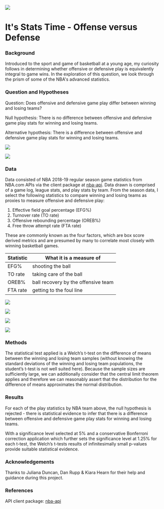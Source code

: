 ![](images/1718champions.jpg)

# It's Stats Time - Offense versus Defense

### Background

Introduced to the sport and game of basketball at a young age, my curiosity follows in determining whether offensive or defensive play is equivalently integral to game wins. In the exploration of this question, we look through the prism of some of the NBA's advanced statistics.  

### Question and Hypotheses

Question: Does offensive and defensive game play differ between winning and losing teams?

Null hypothesis: There is no difference between offensive and defensive game play stats for winning and losing teams.

Alternative hypothesis: There is a difference between offensive and defensive game play stats for winning and losing teams.

![](images/WinsbyTeam.png)

![](images/LossesbyTeam.png)

### Data

Data consisted of NBA 2018-19 regular season game statistics from NBA.com APIs via the client package at [nba-api](https://pypi.org/project/nba-api/). Data drawn is comprised of a game log, league stats, and play stats by team. From the season data, I select the following statistics to compare winning and losing teams as proxies to measure offensive and defensive play:

1. Effective field goal percentage (EFG%)
1. Turnover rate (TO rate)
1. Offensive rebounding percentage (OREB%)
1. Free throw attempt rate (FTA rate)

These are commonly known as the four factors, which are box score derived metrics and are presumed by many to correlate most closely with winning basketball games.

Statistic | What it is a measure of | 
--- | --- | 
EFG% | shooting the ball |
TO rate | taking care of the ball |
OREB% | ball recovery by the offensive team |
FTA rate | getting to the foul line

![](images/EFG.png)

![](images/TO.png)

![](images/OREB.png)

![](images/FTAR.png)

### Methods

The statistical test applied is a Welch’s t-test on the difference of means between the winning and losing team samples (without knowing the standard deviations of the winning and losing team populations, the student’s t-test is not well suited here). Because the sample sizes are sufficiently large, we can additionally consider that the central limit theorem applies and therefore we can reasonably assert that the distribution for the difference of means approximates the normal distribution.

### Results

For each of the play statistics by NBA team above, the null hypothesis is rejected - there is statistical evidence to infer that there is a difference between offensive and defensive game play stats for winning and losing teams.

With a significance level selected at 5% and a conservative Bonferroni correction application which further sets the significance level at 1.25% for each t-test, the Welch’s t-tests results of infinitesimally small p-values provide suitable statistical evidence. 

### Acknowledgements

Thanks to Juliana Duncan, Dan Rupp & Kiara Hearn for their help and guidance during this project.

### References
API client package: [nba-api](https://pypi.org/project/nba-api/)
